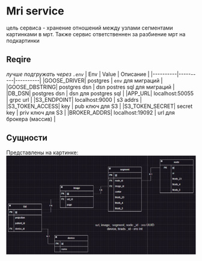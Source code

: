 # Mri service

цель сервиса - хранение отношений между узлами сегментами картинками в мрт. Также сервис ответственнен за разбиение мрт на подкартинки

## Reqire
_лучше подгружать через `.env`_
| Env | Value | Описание |
|----------|----------|----------|
|GOOSE_DRIVER| postgres | `env` для миграций |
|GOOSE_DBSTRING| postgres dsn  | dsn postres sql для миграций |
|DB_DSN| postgres dsn | dsn для postgres sql |
|APP_URL| localhost:50055 | grpc url |
|S3_ENDPOINT| localhost:9000 | s3 addrs |
|S3_TOKEN_ACCESS| key | pub ключ для S3 |
|S3_TOKEN_SECRET| secret key | priv ключ для S3 |
|BROKER_ADDRS| localhost:19092 | url для брокера (массив) |

## Сущности

Представлены на картинке: 
![uzi_db](docs/assets/uzi_db.png)